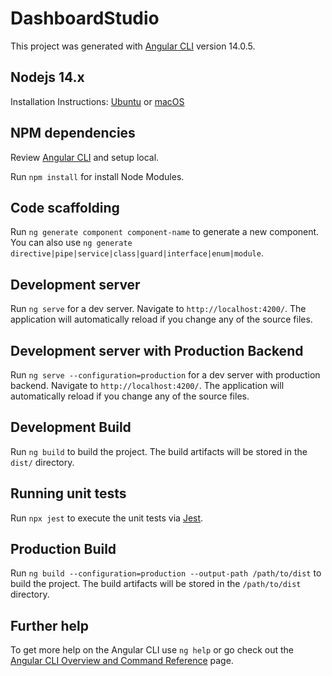 # DashboardStudio

This project was generated with [Angular CLI](https://angular.io/guide/setup-local) version 14.0.5. 

## Nodejs 14.x

Installation Instructions: [Ubuntu](https://computingforgeeks.com/install-node-js-14-on-ubuntu-debian-linux/) or [macOS](https://nodejs.org/download/release/v14.20.0/node-v14.20.0.pkg)

## NPM dependencies

Review [Angular CLI](https://angular.io/guide/setup-local) and setup local.

Run `npm install` for install Node Modules.

## Code scaffolding

Run `ng generate component component-name` to generate a new component. You can also use `ng generate directive|pipe|service|class|guard|interface|enum|module`.

## Development server

Run `ng serve` for a dev server. Navigate to `http://localhost:4200/`. The application will automatically reload if you change any of the source files.

## Development server with Production Backend

Run `ng serve --configuration=production` for a dev server with production backend. Navigate to `http://localhost:4200/`. The application will automatically reload if you change any of the source files.

## Development Build

Run `ng build` to build the project. The build artifacts will be stored in the `dist/` directory.

## Running unit tests

Run `npx jest` to execute the unit tests via [Jest](https://jestjs.io/).

## Production Build

Run `ng build --configuration=production --output-path /path/to/dist` to build the project. The build artifacts will be stored in the `/path/to/dist` directory.

## Further help

To get more help on the Angular CLI use `ng help` or go check out the [Angular CLI Overview and Command Reference](https://angular.io/cli) page.

